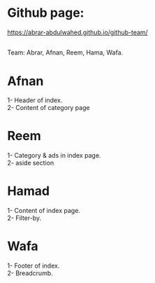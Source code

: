 # Github page:

https://abrar-abdulwahed.github.io/github-team/

##

Team: Abrar, Afnan, Reem, Hama, Wafa. <br/>

# Afnan

1- Header of index.<br/> 2- Content of category page

# Reem

1- Category & ads in index page.<br/> 2- aside section

# Hamad

1- Content of index page.<br/> 2- Filter-by.

# Wafa

1- Footer of index.<br/> 2- Breadcrumb.
